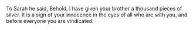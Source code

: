 To Sarah he said, Behold, I have given your brother a thousand pieces of silver. It is a sign of your innocence in the eyes of all who are with you, and before everyone you are vindicated.

